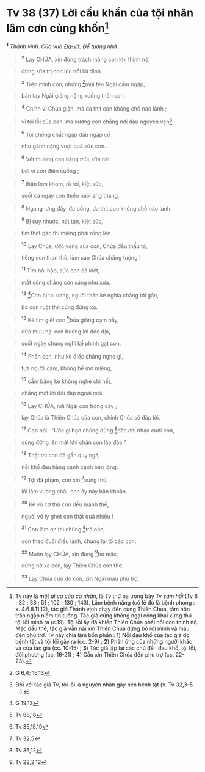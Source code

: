 # Tv 38 (37) Lời cầu khẩn của tội nhân lâm cơn cùng khốn[^1]
<sup><b>1</b></sup> *Thánh vịnh. Của vua [Đa-vít](). Để tưởng nhớ.*


> <sup><b>2</b></sup> Lạy CHÚA, xin đừng trách mắng con khi thịnh nộ,
>


> đừng sửa trị con lúc nổi lôi đình.
>


> <sup><b>3</b></sup> Trên mình con, những [^1*]mũi tên Ngài cắm ngập,
>


> bàn tay Ngài giáng nặng xuống thân con.
>


> <sup><b>4</b></sup> Chính vì Chúa giận, mà da thịt con không chỗ nào lành ;
>


> vì tội lỗi của con, mà xương con chẳng nơi đâu nguyên vẹn[^2].
>


> <sup><b>5</b></sup> Tội chồng chất ngập đầu ngập cổ
>


> như gánh nặng vượt quá sức con.
>


> <sup><b>6</b></sup> Vết thương con nặng mùi, rữa nát
>


> bởi vì con điên cuồng ;
>


> <sup><b>7</b></sup> thân lom khom, rã rời, kiệt sức,
>


> suốt cả ngày con thiểu não lang thang.
>


> <sup><b>8</b></sup> Ngang lưng đầy lửa bỏng, da thịt con không chỗ nào lành.
>


> <sup><b>9</b></sup> Bị suy nhược, nát tan, kiệt sức,
>


> tim thét gào thì miệng phải rống lên.
>


> <sup><b>10</b></sup> Lạy Chúa, ước vọng của con, Chúa đều thấu tỏ,
>


> tiếng con than thở, làm sao Chúa chẳng tường !
>


> <sup><b>11</b></sup> Tim hồi hộp, sức con đã kiệt,
>


> mắt cũng chẳng còn sáng như xưa.
>


> <sup><b>12</b></sup> [^2*]Con bị tai ương, người thân kẻ nghĩa chẳng tới gần,
>


> bà con ruột thịt cũng đứng xa.
>


> <sup><b>13</b></sup> Kẻ tìm giết con [^3*]bủa giăng cạm bẫy,
>


> đứa mưu hại con buông lời độc địa,
>


> suốt ngày chúng nghĩ kế phỉnh gạt con.
>


> <sup><b>14</b></sup> Phần con, như kẻ điếc chẳng nghe gì,
>


> tựa người câm, không hề mở miệng,
>


> <sup><b>15</b></sup> cầm bằng kẻ không nghe chi hết,
>


> chẳng một lời đối đáp ngoài môi.
>


> <sup><b>16</b></sup> Lạy CHÚA, nơi Ngài con trông cậy ;
>


> lạy Chúa là Thiên Chúa của con, chính Chúa sẽ đáp lời.
>


> <sup><b>17</b></sup> Con nói : “Ước gì bọn chúng đừng [^4*]đắc chí nhạo cười con,
>


> cũng đừng lên mặt khi chân con lảo đảo.”
>


> <sup><b>18</b></sup> Thật thì con đã gần quỵ ngã,
>


> nỗi khổ đau hằng canh cánh bên lòng.
>


> <sup><b>19</b></sup> Tội đã phạm, con xin [^5*]xưng thú,
>


> lỗi lầm vương phải, con áy náy băn khoăn.
>


> <sup><b>20</b></sup> Kẻ vô cớ thù con đều mạnh thế,
>


> người vô lý ghét con thật quá nhiều !
>


> <sup><b>21</b></sup> Con làm ơn thì chúng [^6*]trả oán,
>


> con theo đuổi điều lành, chúng lại tố cáo con.
>


> <sup><b>22</b></sup> Muôn lạy CHÚA, xin đừng [^7*]bỏ mặc,
>


> đừng nỡ xa con, lạy Thiên Chúa con thờ.
>


> <sup><b>23</b></sup> Lạy Chúa cứu độ con, xin Ngài mau phù trợ.
>

[^1]: Tv này là *một ai ca của cá nhân*, là *Tv* thứ ba trong bảy Tv *sám hối* (Tv 6 ; 32 ; 38 ; 51 ; 102 ; 130 ; 143). Lâm bệnh nặng (có lẽ đó là bệnh phong : x. 4.6.8.11.12), tác giả Thánh vịnh chạy đến cùng Thiên Chúa, tâm hồn tràn ngập niềm tin tưởng. Tác giả cũng không ngại công khai xưng thú tội lỗi mình ra (c.19). Tội lỗi ấy đã khiến Thiên Chúa phải nổi cơn thịnh nộ. Mặc dầu thế, tác giả vẫn nài xin Thiên Chúa đừng bỏ rơi mình và mau đến phù trợ. Tv này chia làm bốn phần : **1**) Nỗi đau khổ của tác giả do bệnh tật và tội lỗi gây ra (cc. 2-9) ; **2**) Phản ứng của những người khác và của tác giả (cc. 10-15) ; **3**) Tác giả lặp lại các chủ đề : đau khổ, tội lỗi, đối phương (cc. 16-21) ; **4**) Cầu xin Thiên Chúa đến phù trợ (cc. 22-23).
[^2]: Đối với tác giả Tv, tội lỗi là nguyên nhân gây nên bệnh tật (x. Tv 32,3-5 ...).
[^1*]: G 6,4; 16,13
[^2*]: G 19,13
[^3*]: Tv 88,18
[^4*]: Tv 35,15.19
[^5*]: Tv 32,5
[^6*]: Tv 35,12
[^7*]: Tv 22,2.12